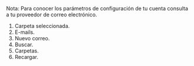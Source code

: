 Nota: Para conocer los parámetros de configuración de tu cuenta consulta a tu proveedor de correo electrónico.

1. Carpeta seleccionada.
2. E-mails.
3. Nuevo correo.
4. Buscar.
5. Carpetas.
6. Recargar. 
